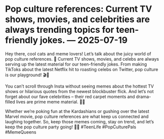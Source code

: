 # Pop culture references: Current TV shows, movies, and celebrities are always trending topics for teen-friendly jokes. — 2025-07-19

Hey there, cool cats and meme lovers! Let’s talk about the juicy world of pop culture references. 🌟 Current TV shows, movies, and celebs are always serving up the latest material for our teen-friendly jokes. From making TikToks about the latest Netflix hit to roasting celebs on Twitter, pop culture is our playground! 🎬💫

You can’t scroll through Insta without seeing memes about the hottest TV shows or hilarious quotes from the newest blockbuster flick. And let’s not forget about our fave celebrities – their red carpet moments and drama-filled lives are prime meme material. 🤪💥

Whether we’re poking fun at the Kardashians or gushing over the latest Marvel movie, pop culture references are what keep us connected and laughing together. So, keep those memes coming, stay on trend, and let’s keep the pop culture party going! 🎉✨ #TeenLife #PopCulturePals #MemeQueens
